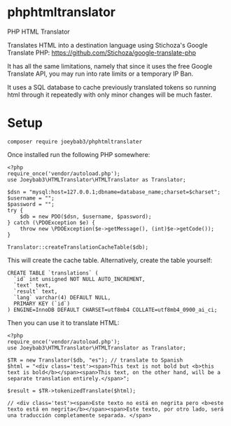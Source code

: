 # phphtmltranslator
PHP HTML Translator

Translates HTML into a destination language using Stichoza's Google Translate PHP:
https://github.com/Stichoza/google-translate-php

It has all the same limitations, namely that since it uses the free Google Translate API, you may run into rate limits or a temporary IP Ban.

It uses a SQL database to cache previously translated tokens so running html through it repeatedly with only minor changes will be much faster.

# Setup

`composer require joeybab3/phphtmltranslater`

Once installed run the following PHP somewhere:
```
<?php
require_once('vendor/autoload.php');
use Joeybab3\HTMLTranslator\HTMLTranslator as Translator;

$dsn = "mysql:host=127.0.0.1;dbname=database_name;charset=$charset";
$username = "";
$password = "";
try {
    $db = new PDO($dsn, $username, $password);
} catch (\PDOException $e) {
    throw new \PDOException($e->getMessage(), (int)$e->getCode());
}

Translator::createTranslationCacheTable($db);
```

This will create the cache table. Alternatively, create the table yourself:
```
CREATE TABLE `translations` (
  `id` int unsigned NOT NULL AUTO_INCREMENT,
  `text` text,
  `result` text,
  `lang` varchar(4) DEFAULT NULL,
  PRIMARY KEY (`id`)
) ENGINE=InnoDB DEFAULT CHARSET=utf8mb4 COLLATE=utf8mb4_0900_ai_ci;
```

Then you can use it to translate HTML:
```
<?php
require_once('vendor/autoload.php');
use Joeybab3\HTMLTranslator\HTMLTranslator as Translator;

$TR = new Translator($db, "es"); // translate to Spanish
$html = "<div class='test'><span>This text is not bold but <b>this text is bold</b></span><span>This text, on the other hand, will be a separate translation entirely.</span>";

$result = $TR->tokenizedTranslate($html);

// <div class='test'><span>Este texto no está en negrita pero <b>este texto está en negrita</b></span><span>Este texto, por otro lado, será una traducción completamente separada. </span>
```
